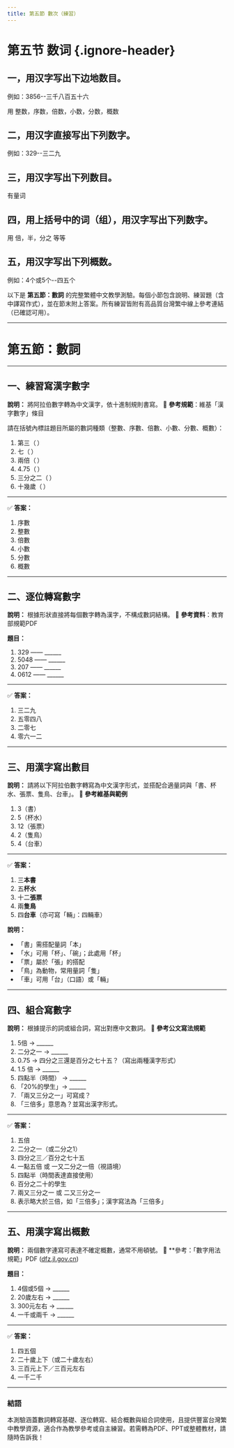 ```yaml
---
title: 第五節 數次（練習）
---
```


<Collapse>

# 第五节 数词 {.ignore-header}

## 一，用汉字写出下边地数目。

例如：3856--三千八百五十六

用 整数，序数，倍数，小数，分数，概数

## 二，用汉字直接写出下列数字。

例如：329--三二九

## 三，用汉字写出下列数目。

有量词

## 四，用上括号中的词（组），用汉字写出下列数字。

用 倍，半，分之 等等

## 五，用汉字写出下列概数。

例如：4个或5个--四五个

</Collapse>

以下是 **第五節：數詞** 的完整繁體中文教學測驗。每個小節包含說明、練習題（含中譯寫作式），並在節末附上答案。所有練習皆附有高品質台灣繁中線上參考連結（已確認可用）。

---

# 第五節：數詞

---

## 一、練習寫漢字數字

**說明：** 將阿拉伯數字轉為中文漢字，依十進制規則書寫。
📘 **參考規範**：維基「漢字數字」條目&#x20;

請在括號內標註題目所屬的數詞種類（整數、序數、倍數、小數、分數、概數）：

1. 第三（ ）
2. 七（ ）
3. 兩倍（ ）
4. 4.75（ ）
5. 三分之二（ ）
6. 十幾歲（ ）

---

✅ **答案：**

1. 序數
2. 整數
3. 倍數
4. 小數
5. 分數
6. 概數

---

## 二、逐位轉寫數字

**說明：** 根據形狀直接將每個數字轉為漢字，不構成數詞結構。
📘 **參考資料**：教育部規範PDF&#x20;

**題目：**

1. 329 —— \_\_\_\_\_\_
2. 5048 —— \_\_\_\_\_\_
3. 207 —— \_\_\_\_\_\_
4. 0612 —— \_\_\_\_\_\_

---

✅ **答案：**

1. 三二九
2. 五零四八
3. 二零七
4. 零六一二

---

## 三、用漢字寫出數目

**說明：** 請將以下阿拉伯數字轉寫為中文漢字形式，並搭配合適量詞與「書、杯水、張票、隻鳥、台車」。
📘 **參考維基與範例**&#x20;

1. 3（書）
2. 5（杯水）
3. 12（張票）
4. 2（隻鳥）
5. 4（台車）

---

✅ **答案：**

1. 三**本書**
2. 五**杯水**
3. 十二**張票**
4. 兩**隻鳥**
5. 四**台車**（亦可寫「輛」：四輛車）

**說明：**

* 「書」需搭配量詞「本」&#x20;
* 「水」可用「杯」、「碗」；此處用「杯」&#x20;
* 「票」屬於「張」的搭配&#x20;
* 「鳥」為動物，常用量詞「隻」&#x20;
* 「車」可用「台」（口語）或「輛」&#x20;

---

## 四、組合寫數字

**說明：** 根據提示的詞或組合詞，寫出對應中文數詞。
📘 **參考公文寫法規範**&#x20;

1. 5倍 → \_\_\_\_\_\_
2. 二分之一 → \_\_\_\_\_\_
3. 0.75 → 四分之三還是百分之七十五？（寫出兩種漢字形式）
4. 1.5 倍 → \_\_\_\_\_\_
5. 四點半（時間） → \_\_\_\_\_\_
6. 「20%的學生」→ \_\_\_\_\_\_
7. 「兩又三分之一」可寫成？
8. 「三倍多」意思為？並寫出漢字形式。

---

✅ **答案：**

1. 五倍
2. 二分之一（或二分之1）
3. 四分之三／百分之七十五
4. 一點五倍 或 一又二分之一倍（視語境）
5. 四點半（時間表達直接使用）
6. 百分之二十的學生
7. 兩又三分之一 或 二又三分之一
8. 表示略大於三倍，如「三倍多」；漢字寫法為「三倍多」

---

## 五、用漢字寫出概數

**說明：** 兩個數字連寫可表達不確定概數，通常不用頓號。
📘 \*\*參考：「數字用法規範」PDF ([dfz.jl.gov.cn][1])

**題目：**

1. 4個或5個 → \_\_\_\_\_\_
2. 20歲左右 → \_\_\_\_\_\_
3. 300元左右 → \_\_\_\_\_\_
4. 一千或兩千 → \_\_\_\_\_\_

---

✅ **答案：**

1. 四五個
2. 二十歲上下（或二十歲左右）
3. 三百元上下／三百元左右
4. 一千二千

---

### 結語

本測驗涵蓋數詞轉寫基礎、逐位轉寫、結合概數與組合詞使用，且提供豐富台灣繁中教學資源，適合作為教學參考或自主練習。若需轉為PDF、PPT或整體教材，請隨時告訴我！

[1]: https://dfz.jl.gov.cn/fzlt/201801/t20180109_5218827.html?utm_source=chatgpt.com "学习2011年版《出版物上数字用法》 - 吉林省地方志"
